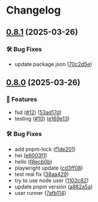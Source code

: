 # Changelog

## [0.8.1](https://github.com/FHIDev/dafn-dummy-repo/compare/v0.8.0...v0.8.1) (2025-03-26)


### 🛠️ Bug Fixes

* update package.json ([70c2d5e](https://github.com/FHIDev/dafn-dummy-repo/commit/70c2d5efbe5af481f923abe0560903909352d0e9))

## [0.8.0](https://github.com/FHIDev/Fhi.Designsystem/compare/v0.7.1...v0.8.0) (2025-03-26)


### 🚀 Features

* fsd ([#12](https://github.com/FHIDev/Fhi.Designsystem/issues/12)) ([53ad17d](https://github.com/FHIDev/Fhi.Designsystem/commit/53ad17d7185b6666770f9bf7dee913cb01f772eb))
* testing ([#10](https://github.com/FHIDev/Fhi.Designsystem/issues/10)) ([e169e13](https://github.com/FHIDev/Fhi.Designsystem/commit/e169e13c9d674eda5f8a195fd95355918d079322))


### 🛠️ Bug Fixes

* add pnpm-lock ([f1de201](https://github.com/FHIDev/Fhi.Designsystem/commit/f1de2019fe250e3713674d6c0c91f403b6dfec2c))
* hei ([e6003f1](https://github.com/FHIDev/Fhi.Designsystem/commit/e6003f1e00b793b29331276f843d450535dde546))
* hello ([f8ecb0b](https://github.com/FHIDev/Fhi.Designsystem/commit/f8ecb0b6ac09816920d2f8c7c1e16f26cef5f1f0))
* playwright update ([cd3ff08](https://github.com/FHIDev/Fhi.Designsystem/commit/cd3ff0843007a7452dd42eeab0752cda2ff95afd))
* test real fix ([38aa429](https://github.com/FHIDev/Fhi.Designsystem/commit/38aa42976c08e57e240cf7c5cb7f5757c1497c95))
* try to use node user ([1102c82](https://github.com/FHIDev/Fhi.Designsystem/commit/1102c821664f5db792310d4bba64b127b8f034a0))
* update pnpm version ([a882a5a](https://github.com/FHIDev/Fhi.Designsystem/commit/a882a5a149176d9e756c4b6f2165850ec64c6560))
* user runner ([7afb114](https://github.com/FHIDev/Fhi.Designsystem/commit/7afb114d64398c63993cac09dfc8bae6ba26b94a))
